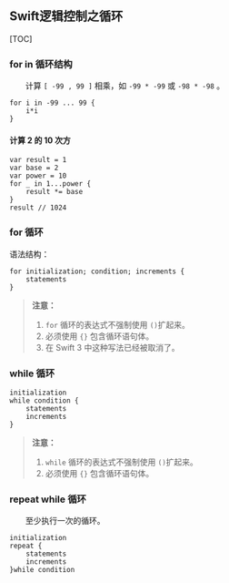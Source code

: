 ## Swift逻辑控制之循环

[TOC]

### for in 循环结构
　　计算 `[ -99 , 99 ]` 相乘，如 `-99 * -99` 或 `-98 * -98` 。
```
for i in -99 ... 99 {
    i*i
}
```
#### 计算 2 的 10 次方
```
var result = 1
var base = 2
var power = 10
for _ in 1...power {
    result *= base
}
result // 1024
```

### for 循环

语法结构：
```
for initialization; condition; increments {
	statements
}
```

> **注意：** 
> 1. `for` 循环的表达式不强制使用 `()`扩起来。
> 2. 必须使用 `{}` 包含循环语句体。
> 3. 在 Swift 3 中这种写法已经被取消了。

### while 循环

```
initialization
while condition {
	statements
    increments
}
```
> **注意：** 
> 1. `while` 循环的表达式不强制使用 `()`扩起来。
> 2. 必须使用 `{}` 包含循环语句体。



### repeat while 循环
　　至少执行一次的循环。
```
initialization
repeat {
	statements
    increments
}while condition
```






















